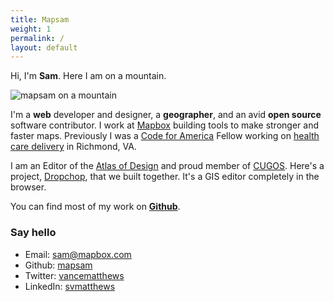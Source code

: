 ```yaml
---
title: Mapsam
weight: 1
permalink: /
layout: default
---
```


Hi, I'm **Sam**. Here I am on a mountain.

![mapsam on a mountain](/images/mt-walker.jpg)

I'm a **web** developer and designer, a **geographer**, and an avid **open source** software contributor. I work at [Mapbox](https://mapbox.com) building tools to make stronger and faster maps. Previously I was a [Code for America](http://codeforamerica.org) Fellow working on [health care delivery](http://rva.codeforamerica.org/end-of-year-report/) in Richmond, VA.

I am an Editor of the [Atlas of Design](http://atlasofdesign.org) and proud member of [CUGOS](http://cugos.org). Here's a project, [Dropchop](https://github.com/cugos/dropchop), that we built together. It's a GIS editor completely in the browser.

You can find most of my work on **[Github](http://github.com/mapsam)**.

### Say hello

* Email: [sam@mapbox.com](sam@mapbox.com)
* Github: [mapsam](http://github.com/mapsam)
* Twitter: [vancematthews](http://twitter.com/vancematthews)
* LinkedIn: [svmatthews](https://www.linkedin.com/in/svmatthews)
